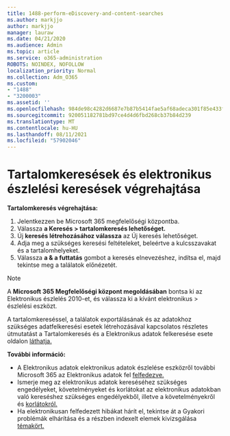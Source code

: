 ```yaml
---
title: 1488-perform-eDiscovery-and-content-searches
ms.author: markjjo
author: markjjo
manager: lauraw
ms.date: 04/21/2020
ms.audience: Admin
ms.topic: article
ms.service: o365-administration
ROBOTS: NOINDEX, NOFOLLOW
localization_priority: Normal
ms.collection: Adm_O365
ms.custom:
- "1488"
- "3200003"
ms.assetid: ''
ms.openlocfilehash: 984de98c4282d6687e7b87b5414fae5af68adeca301f85e433fd126641b7b22a
ms.sourcegitcommit: 920051182781bd97ce4d4d6fbd268cb37b84d239
ms.translationtype: MT
ms.contentlocale: hu-HU
ms.lasthandoff: 08/11/2021
ms.locfileid: "57902046"
---
```

# <a name="how-to-perform-content-searches-and-ediscovery-searches"></a>Tartalomkeresések és elektronikus észlelési keresések végrehajtása

**Tartalomkeresés végrehajtása:**

1. Jelentkezzen be Microsoft 365 megfelelőségi központba.
2. Válassza **a Keresés > tartalomkeresés lehetőséget.**
3. Új **keresés létrehozásához válassza** az Új keresés lehetőséget.
4. Adja meg a szükséges keresési feltételeket, beleértve a kulcsszavakat és a tartalomhelyeket.
5. Válassza **a & a futtatás** gombot a keresés elnevezéshez, indítsa el, majd tekintse meg a találatok előnézetét.

> [!NOTE]
> A **Microsoft 365 Megfelelőségi központ megoldásában** bontsa ki az Elektronikus észlelés 2010-et, és válassza ki a kívánt elektronikus  >  észlelési  eszközt.

A tartalomkereséssel, a találatok exportálásának és az adatokhoz szükséges [](https://docs.microsoft.com/microsoft-365/compliance/content-search) adatfelkeresési esetek létrehozásával kapcsolatos részletes útmutatást a Tartalomkeresés és a Elektronikus adatok felkeresése esete oldalon [láthatja.](https://docs.microsoft.com/microsoft-365/compliance/ediscovery-cases)

**További információ:**

- A Elektronikus adatok elektronikus adatok észlelése eszközről további Microsoft 365 az Elektronikus adatok fel [felfedezve.](https://docs.microsoft.com/microsoft-365/compliance/ediscovery)
- Ismerje meg az elektronikus adatok kereséséhez szükséges engedélyeket, követelményeket [](https://docs.microsoft.com/microsoft-365/compliance/assign-ediscovery-permissions) és korlátokat az elektronikus adatokban való kereséshez szükséges engedélyekből, illetve a követelményekről és [korlátokról.](https://docs.microsoft.com/microsoft-365/compliance/limits-for-content-search)
- Ha elektronikusan felfedezett hibákat hárít [](https://docs.microsoft.com/microsoft-365/compliance/ediscovery-troubleshooting-common-issues) el, tekintse át a Gyakori problémák elhárítása és a részben indexelt elemek kivizsgálása [témakört.](https://docs.microsoft.com/microsoft-365/compliance/investigating-partially-indexed-items-in-ediscovery)
